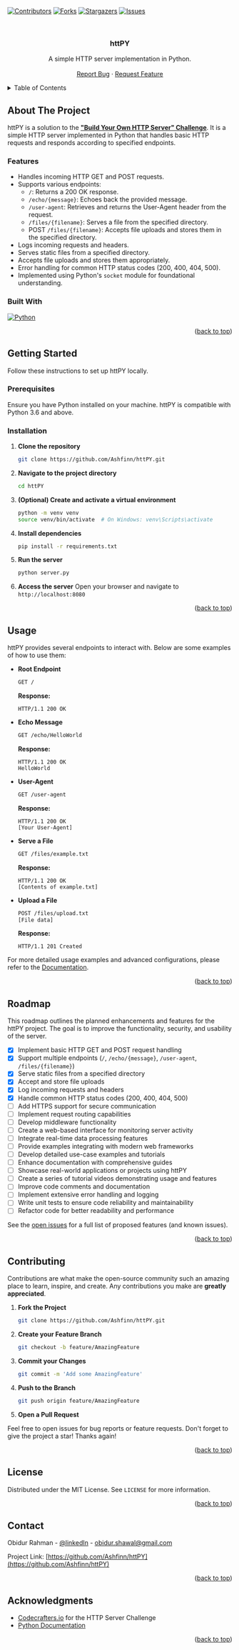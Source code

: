 <a id="readme-top"></a>

<!-- PROJECT SHIELDS -->
[![Contributors][contributors-shield]][contributors-url]
[![Forks][forks-shield]][forks-url]
[![Stargazers][stars-shield]][stars-url]
[![Issues][issues-shield]][issues-url]

<br />
<div align="center">
   <h3 align="center">httPY</h3>

  <p align="center">
    A simple HTTP server implementation in Python.
    <br />
    <br />
    <a href="https://github.com/Ashfinn/httPY/issues">Report Bug</a>
    ·
    <a href="https://github.com/Ashfinn/httPY/issues">Request Feature</a>
  </p>
</div>

<!-- TABLE OF CONTENTS -->
<details>
  <summary>Table of Contents</summary>
  <ol>
    <li>
      <a href="#about-the-project">About The Project</a>
      <ul>
        <li><a href="#features">Features</a></li>
        <li><a href="#built-with">Built With</a></li>
      </ul>
    </li>
    <li>
      <a href="#getting-started">Getting Started</a>
      <ul>
        <li><a href="#prerequisites">Prerequisites</a></li>
        <li><a href="#installation">Installation</a></li>
      </ul>
    </li>
    <li><a href="#usage">Usage</a></li>
    <li><a href="#roadmap">Roadmap</a></li>
    <li><a href="#contributing">Contributing</a></li>
    <li><a href="#license">License</a></li>
    <li><a href="#contact">Contact</a></li>
    <li><a href="#acknowledgments">Acknowledgments</a></li>
  </ol>
</details>

<!-- ABOUT THE PROJECT -->
## About The Project

httPY is a solution to the [**"Build Your Own HTTP Server" Challenge**](https://app.codecrafters.io/courses/http-server/overview). It is a simple HTTP server implemented in Python that handles basic HTTP requests and responds according to specified endpoints.

### Features

- Handles incoming HTTP GET and POST requests.
- Supports various endpoints:
  - `/`: Returns a 200 OK response.
  - `/echo/{message}`: Echoes back the provided message.
  - `/user-agent`: Retrieves and returns the User-Agent header from the request.
  - `/files/{filename}`: Serves a file from the specified directory.
  - POST `/files/{filename}`: Accepts file uploads and stores them in the specified directory.
- Logs incoming requests and headers.
- Serves static files from a specified directory.
- Accepts file uploads and stores them appropriately.
- Error handling for common HTTP status codes (200, 400, 404, 500).
- Implemented using Python's `socket` module for foundational understanding.

### Built With

[![Python][Python.svg]][Python-url]

<p align="right">(<a href="#readme-top">back to top</a>)</p>

<!-- GETTING STARTED -->
## Getting Started

Follow these instructions to set up httPY locally.

### Prerequisites

Ensure you have Python installed on your machine. httPY is compatible with Python 3.6 and above.

### Installation

1. **Clone the repository**
   ```sh
   git clone https://github.com/Ashfinn/httPY.git
   ```
2. **Navigate to the project directory**
   ```sh
   cd httPY
   ```
3. **(Optional) Create and activate a virtual environment**
   ```sh
   python -m venv venv
   source venv/bin/activate  # On Windows: venv\Scripts\activate
   ```
4. **Install dependencies**
   ```sh
   pip install -r requirements.txt
   ```
5. **Run the server**
   ```sh
   python server.py
   ```
6. **Access the server**
   Open your browser and navigate to `http://localhost:8080`

<p align="right">(<a href="#readme-top">back to top</a>)</p>

<!-- USAGE -->
## Usage

httPY provides several endpoints to interact with. Below are some examples of how to use them:

- **Root Endpoint**
  ```sh
  GET /
  ```
  **Response:**
  ```
  HTTP/1.1 200 OK
  ```

- **Echo Message**
  ```sh
  GET /echo/HelloWorld
  ```
  **Response:**
  ```
  HTTP/1.1 200 OK
  HelloWorld
  ```

- **User-Agent**
  ```sh
  GET /user-agent
  ```
  **Response:**
  ```
  HTTP/1.1 200 OK
  [Your User-Agent]
  ```

- **Serve a File**
  ```sh
  GET /files/example.txt
  ```
  **Response:**
  ```
  HTTP/1.1 200 OK
  [Contents of example.txt]
  ```

- **Upload a File**
  ```sh
  POST /files/upload.txt
  [File data]
  ```
  **Response:**
  ```
  HTTP/1.1 201 Created
  ```

For more detailed usage examples and advanced configurations, please refer to the [Documentation](https://github.com/Ashfinn/httPY/docs).

<p align="right">(<a href="#readme-top">back to top</a>)</p>

<!-- ROADMAP -->
## Roadmap

This roadmap outlines the planned enhancements and features for the httPY project. The goal is to improve the functionality, security, and usability of the server.

- [x] Implement basic HTTP GET and POST request handling
- [x] Support multiple endpoints (`/`, `/echo/{message}`, `/user-agent`, `/files/{filename}`)
- [x] Serve static files from a specified directory
- [x] Accept and store file uploads
- [x] Log incoming requests and headers
- [x] Handle common HTTP status codes (200, 400, 404, 500)
- [ ] Add HTTPS support for secure communication
- [ ] Implement request routing capabilities
- [ ] Develop middleware functionality
- [ ] Create a web-based interface for monitoring server activity
- [ ] Integrate real-time data processing features
- [ ] Provide examples integrating with modern web frameworks
- [ ] Develop detailed use-case examples and tutorials
- [ ] Enhance documentation with comprehensive guides
- [ ] Showcase real-world applications or projects using httPY
- [ ] Create a series of tutorial videos demonstrating usage and features
- [ ] Improve code comments and documentation
- [ ] Implement extensive error handling and logging
- [ ] Write unit tests to ensure code reliability and maintainability
- [ ] Refactor code for better readability and performance

See the [open issues](https://github.com/Ashfinn/httPY/issues) for a full list of proposed features (and known issues).

<p align="right">(<a href="#readme-top">back to top</a>)</p>

<!-- CONTRIBUTING -->
## Contributing

Contributions are what make the open-source community such an amazing place to learn, inspire, and create. Any contributions you make are **greatly appreciated**.

1. **Fork the Project**
   ```sh
   git clone https://github.com/Ashfinn/httPY.git
   ```
2. **Create your Feature Branch**
   ```sh
   git checkout -b feature/AmazingFeature
   ```
3. **Commit your Changes**
   ```sh
   git commit -m 'Add some AmazingFeature'
   ```
4. **Push to the Branch**
   ```sh
   git push origin feature/AmazingFeature
   ```
5. **Open a Pull Request**

Feel free to open issues for bug reports or feature requests. Don't forget to give the project a star! Thanks again!

<p align="right">(<a href="#readme-top">back to top</a>)</p>

<!-- LICENSE -->
## License

Distributed under the MIT License. See `LICENSE` for more information.

<p align="right">(<a href="#readme-top">back to top</a>)</p>

<!-- CONTACT -->
## Contact

Obidur Rahman - [@linkedIn](https://linkedin.com/in/obidur-rahman-shawal) - obidur.shawal@gmail.com

Project Link: [https://github.com/Ashfinn/httPY](https://github.com/Ashfinn/httPY)

<p align="right">(<a href="#readme-top">back to top</a>)</p>

<!-- ACKNOWLEDGMENTS -->
## Acknowledgments

- [Codecrafters.io](https://codecrafters.io) for the HTTP Server Challenge
- [Python Documentation](https://docs.python.org/3/)

<p align="right">(<a href="#readme-top">back to top</a>)</p>

<!-- MARKDOWN LINKS & IMAGES -->
[contributors-shield]: https://img.shields.io/github/contributors/Ashfinn/httPY.svg?style=for-the-badge
[contributors-url]: https://github.com/Ashfinn/httPY/graphs/contributors
[forks-shield]: https://img.shields.io/github/forks/Ashfinn/httPY.svg?style=for-the-badge
[forks-url]: https://github.com/Ashfinn/httPY/network/members
[stars-shield]: https://img.shields.io/github/stars/Ashfinn/httPY.svg?style=for-the-badge
[stars-url]: https://github.com/Ashfinn/httPY/stargazers
[issues-shield]: https://img.shields.io/github/issues/Ashfinn/httPY.svg?style=for-the-badge
[issues-url]: https://github.com/Ashfinn/httPY/issues
[license-shield]: https://img.shields.io/github/license/Ashfinn/httPY.svg?style=for-the-badge
[license-url]: https://github.com/Ashfinn/httPY/blob/main/LICENSE
[linkedin-shield]: https://img.shields.io/badge/-LinkedIn-black.svg?style=for-the-badge&logo=linkedin&colorB=555
[linkedin-url]: https://linkedin.com/in/obidur-rahman-shawal

[Python.svg]: https://img.shields.io/badge/Python-3776AB?style=for-the-badge&logo=python&logoColor=white
[Python-url]: https://www.python.org/

[product-screenshot]: images/screenshot.png
